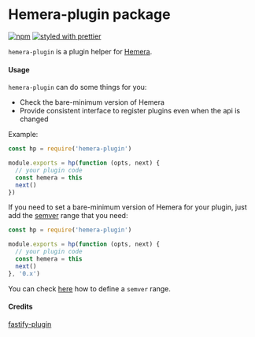 # Hemera-plugin package

[![npm](https://img.shields.io/npm/v/hemera-plugin.svg?maxAge=3600)](https://www.npmjs.com/package/hemera-plugin)
[![styled with prettier](https://img.shields.io/badge/styled_with-prettier-ff69b4.svg)](#badge)

`hemera-plugin` is a plugin helper for [Hemera](https://github.com/hemerajs/hemera).  

#### Usage
`hemera-plugin` can do some things for you:
- Check the bare-minimum version of Hemera
- Provide consistent interface to register plugins even when the api is changed

Example:
```js
const hp = require('hemera-plugin')

module.exports = hp(function (opts, next) {
  // your plugin code
  const hemera = this
  next()
})
```

If you need to set a bare-minimum version of Hemera for your plugin, just add the [semver](http://semver.org/) range that you need:
```js
const hp = require('hemera-plugin')

module.exports = hp(function (opts, next) {
  // your plugin code
  const hemera = this
  next()
}, '0.x')
```

You can check [here](https://github.com/npm/node-semver#ranges) how to define a `semver` range.

#### Credits 
[fastify-plugin](https://github.com/fastify/fastify-plugin)

